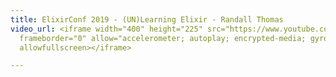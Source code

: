```yaml
---
title: ElixirConf 2019 - (UN)Learning Elixir - Randall Thomas
video_url: <iframe width="400" height="225" src="https://www.youtube.com/embed/o54EurlzK8o"
  frameborder="0" allow="accelerometer; autoplay; encrypted-media; gyroscope; picture-in-picture"
  allowfullscreen></iframe>

---
```

